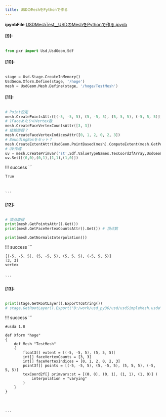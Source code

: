 ```yaml
---
title: USDのMeshをPythonで作る
---
```

**ipynbFile** [USDMeshTest__USDのMeshをPythonで作る.ipynb](https://github.com/fereria/reincarnation_tech/blob/master/notebooks/USDMeshTest__USDのMeshをPythonで作る.ipynb)
#### [9]:


```python

from pxr import Usd,UsdGeom,Sdf

```


#### [10]:


```python

stage = Usd.Stage.CreateInMemory()
UsdGeom.Xform.Define(stage, '/hoge')
mesh = UsdGeom.Mesh.Define(stage, '/hoge/TestMesh')

```


#### [11]:


```python

# Point設定
mesh.CreatePointsAttr([(-5, -5, 5), (5, -5, 5), (5, 5, 5), (-5, 5, 5)])
# 1FaceあたりのVertex数
mesh.CreateFaceVertexCountsAttr([3, 3])
# 結線情報？
mesh.CreateFaceVertexIndicesAttr([0, 1, 2, 0, 2, 3])
# BoundingBoxをセット？
mesh.CreateExtentAttr(UsdGeom.PointBased(mesh).ComputeExtent(mesh.GetPointsAttr().Get()))
# UV作成
uv = mesh.CreatePrimvar('st',Sdf.ValueTypeNames.TexCoord2fArray,UsdGeom.Tokens.varying)
uv.Set([(0,0),(0,1),(1,1),(1,0)])

```

!!! success
    ```




    True



    ```


#### [12]:


```python

# 頂点取得
print(mesh.GetPointsAttr().Get())
print(mesh.GetFaceVertexCountsAttr().Get()) # 頂点数

print(mesh.GetNormalsInterpolation())

```

!!! success
    ```

    [(-5, -5, 5), (5, -5, 5), (5, 5, 5), (-5, 5, 5)]
    [3, 3]
    vertex
    

    ```


#### [13]:


```python

print(stage.GetRootLayer().ExportToString())
# stage.GetRootLayer().Export("D:/work/usd_py36/usd/usdSimpleMesh.usda")

```

!!! success
    ```

    #usda 1.0
    
    def Xform "hoge"
    {
        def Mesh "TestMesh"
        {
            float3[] extent = [(-5, -5, 5), (5, 5, 5)]
            int[] faceVertexCounts = [3, 3]
            int[] faceVertexIndices = [0, 1, 2, 0, 2, 3]
            point3f[] points = [(-5, -5, 5), (5, -5, 5), (5, 5, 5), (-5, 5, 5)]
            texCoord2f[] primvars:st = [(0, 0), (0, 1), (1, 1), (1, 0)] (
                interpolation = "varying"
            )
        }
    }
    
    
    

    ```